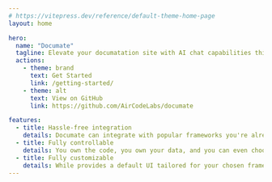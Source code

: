 ```yaml
---
# https://vitepress.dev/reference/default-theme-home-page
layout: home

hero:
  name: "Documate"
  tagline: Elevate your documatation site with AI chat capabilities this afternoon.
  actions:
    - theme: brand
      text: Get Started
      link: /getting-started/
    - theme: alt
      text: View on GitHub
      link: https://github.com/AirCodeLabs/documate

features:
  - title: Hassle-free integration
    details: Documate can integrate with popular frameworks you're already familiar with, such as VitePress, Docusaurus, Docsify, etc. And no AI or vector search knowlegdge required.
  - title: Fully controllable
    details: You own the code, you own your data, and you can even choose which pages of your content to index.
  - title: Fully customizable
    details: While provides a default UI tailored for your chosen framework, it's also completely adaptable to meet your specific needs.
---
```


